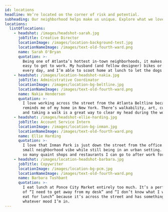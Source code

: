 ```yaml
---
id: locations
headline: We’re located on the corner of risk and potential.
subheading: Our neighborhood helps make us unique. Explore what we love about it.
locations:
  listOflocations:
    - headshot: /images/headshot-sarah.jpg
      jobTitle: Creative Director
      locationImage: /images/location-background-test.jpg
      locationNameImage: /images/text-old-fourth-ward.png
      name: Sarah O'Bryan
      quotation: >-
        Being one of Atlanta’s hottest in-town neighborhoods, it makes it super
        easy to get to work. My husband (and fellow designer) bikes or runs here
        every day, and I’m able to scoot home at lunch to let the dogs out.
    - headshot: /images/location-headshot-nakia.jpg
      jobTitle: Administrative Coordinator
      locationImage: /images/location-bg-beltline.jpg
      locationNameImage: /images/text-old-fourth-ward.png
      name: Nakia Henderson
      quotation: >-
        I love working across the street from the Atlanta Beltline because it
        reminds me of my home in New York. There’s walkability, art, culture,
        and taking a walk is a great way to clear my head during the workday.
    - headshot: /images/headshot-ellie-harding.jpg
      jobTitle: Account Service Intern
      locationImage: /images/location-bg-inman.jpg
      locationNameImage: /images/text-old-fourth-ward.png
      name: Ellie Harding
      quotation: >-
        I love that Inman Park is just down the street from the office. It has a
        small neighborhood vibe while still being in an urban setting. There are
        so many quaint shops and restaurants I can go to after work for a treat.
    - headshot: /images/location-headshot-barbara.jpg
      jobTitle: Copywriter
      locationImage: /images/location-bg-pcm.jpg
      locationNameImage: /images/text-old-fourth-ward.png
      name: Barbara Tushbant
      quotation: >-
        I eat lunch at Ponce City Market entirely too much. It’s a perfect storm
        of “I need to get away from my desk” and “I don’t know what I want to
        eat for lunch” because it’s across the street and has something for
        whatever mood I’m in.
---
```


